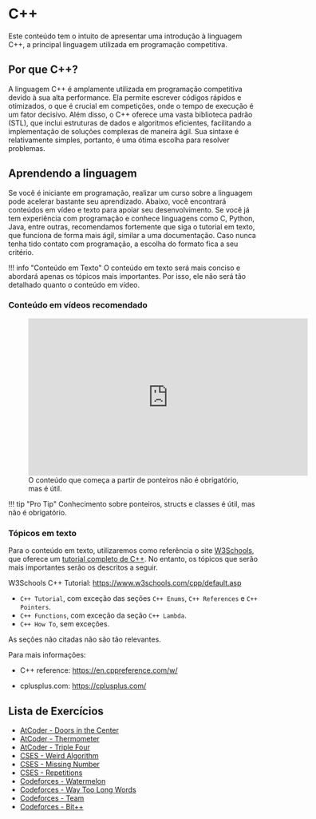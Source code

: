 # C++

Este conteúdo tem o intuito de apresentar uma introdução à linguagem C++, a principal linguagem utilizada em programação competitiva.

## Por que C++?

A linguagem C++ é amplamente utilizada em programação competitiva devido à sua alta performance. Ela permite escrever códigos rápidos e otimizados, o que é crucial em competições, onde o tempo de execução é um fator decisivo. Além disso, o C++ oferece uma vasta biblioteca padrão (STL), que inclui estruturas de dados e algoritmos eficientes, facilitando a implementação de soluções complexas de maneira ágil. Sua sintaxe é relativamente simples, portanto, é uma ótima escolha para resolver problemas.

## Aprendendo a linguagem

Se você é iniciante em programação, realizar um curso sobre a linguagem pode acelerar bastante seu aprendizado. Abaixo, você encontrará conteúdos em vídeo e texto para apoiar seu desenvolvimento. Se você já tem experiência com programação e conhece linguagens como C, Python, Java, entre outras, recomendamos fortemente que siga o tutorial em texto, que funciona de forma mais ágil, similar a uma documentação. Caso nunca tenha tido contato com programação, a escolha do formato fica a seu critério.

!!! info "Conteúdo em Texto"
    O conteúdo em texto será mais conciso e abordará apenas os tópicos mais importantes. Por isso, ele não será tão detalhado quanto o conteúdo em vídeo.

### Conteúdo em vídeos recomendado

<figure markdown="span" class="left-caption">
  <iframe width="560" height="315" src="https://www.youtube.com/embed/vLnPwxZdW4Y?si=AaBkJppx_BZzpRQK" title="YouTube video player" frameborder="0" allow="accelerometer; autoplay; clipboard-write; encrypted-media; gyroscope; picture-in-picture; web-share" referrerpolicy="strict-origin-when-cross-origin" allowfullscreen></iframe>
  <figcaption>O conteúdo que começa a partir de ponteiros não é obrigatório, mas é útil.</figcaption>
</figure>

!!! tip "Pro Tip"
    Conhecimento sobre ponteiros, structs e classes é útil, mas não é obrigatório.

### Tópicos em texto

Para o conteúdo em texto, utilizaremos como referência o site <a href="https://www.w3schools.com/" target="_blank">W3Schools</a>, que oferece um <a href="https://www.w3schools.com/cpp/default.asp" target="_blank">tutorial completo de C++</a>. No entanto, os tópicos que serão mais importantes serão os descritos a seguir.

W3Schools C++ Tutorial: <a href="https://www.w3schools.com/cpp/default.asp" target="_blank">https://www.w3schools.com/cpp/default.asp</a>

- ``C++ Tutorial``, com exceção das seções ``C++ Enums``, ``C++ References`` e ``C++ Pointers``.
- ``C++ Functions``, com exceção da seção ``C++ Lambda``.
- ``C++ How To``, sem exceções.

As seções não citadas não são tão relevantes.

Para mais informações: 

- C++ reference: <a href="https://en.cppreference.com/w/" target="_blank">https://en.cppreference.com/w/</a>

- cplusplus.com: <a href="https://cplusplus.com/" target="_blank">https://cplusplus.com/</a>

## Lista de Exercícios

- <a href="https://atcoder.jp/contests/abc398/tasks/abc398_a" target="_blank">AtCoder - Doors in the Center</a>
- <a href="https://atcoder.jp/contests/abc397/tasks/abc397_a" target="_blank">AtCoder - Thermometer</a>
- <a href="https://atcoder.jp/contests/abc396/tasks/abc396_a" target="_blank">AtCoder - Triple Four</a>
- <a href="https://cses.fi/problemset/task/1068" target="_blank">CSES - Weird Algorithm</a>
- <a href="https://cses.fi/problemset/task/1083" target="_blank">CSES - Missing Number</a>
- <a href="https://cses.fi/problemset/task/1069" target="_blank">CSES - Repetitions</a>
- <a href="https://codeforces.com/problemset/problem/4/A" target="_blank">Codeforces - Watermelon</a>
- <a href="https://codeforces.com/problemset/problem/71/A" target="_blank">Codeforces - Way Too Long Words</a>
- <a href="https://codeforces.com/problemset/problem/231/A" target="_blank">Codeforces - Team</a>
- <a href="https://codeforces.com/problemset/problem/282/A" target="_blank">Codeforces - Bit++</a>
